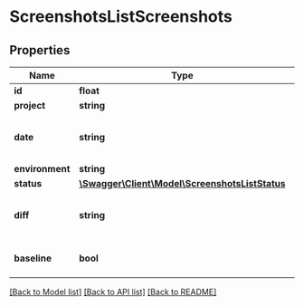 # ScreenshotsListScreenshots

## Properties
Name | Type | Description | Notes
------------ | ------------- | ------------- | -------------
**id** | **float** |  | [optional] 
**project** | **string** |  | [optional] 
**date** | **string** | Example: \&quot;19 Jan - 03:03\&quot; | [optional] 
**environment** | **string** |  | [optional] 
**status** | [**\Swagger\Client\Model\ScreenshotsListStatus**](ScreenshotsListStatus.md) |  | [optional] 
**diff** | **string** | Name of Diff if this Screenshot is used | [optional] 
**baseline** | **bool** | If screenshot is baseline | [optional] 

[[Back to Model list]](../../README.md#documentation-for-models) [[Back to API list]](../../README.md#documentation-for-api-endpoints) [[Back to README]](../../README.md)

